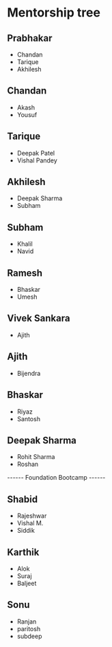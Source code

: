 # Mentorship tree

## Prabhakar
- Chandan
- Tarique
- Akhilesh

## Chandan
- Akash
- Yousuf

## Tarique
- Deepak Patel
- Vishal Pandey

## Akhilesh
- Deepak Sharma
- Subham

## Subham
- Khalil
- Navid

## Ramesh
- Bhaskar
- Umesh

## Vivek Sankara
- Ajith

## Ajith
- Bijendra

## Bhaskar
- Riyaz
- Santosh

## Deepak Sharma
- Rohit Sharma
- Roshan

------ Foundation Bootcamp ------

## Shabid
- Rajeshwar
- Vishal M.
- Siddik

## Karthik
- Alok
- Suraj
- Baljeet

## Sonu
- Ranjan
- paritosh
- subdeep
